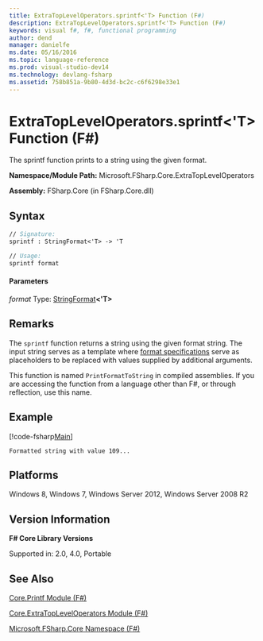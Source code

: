 ```yaml
---
title: ExtraTopLevelOperators.sprintf<'T> Function (F#)
description: ExtraTopLevelOperators.sprintf<'T> Function (F#)
keywords: visual f#, f#, functional programming
author: dend
manager: danielfe
ms.date: 05/16/2016
ms.topic: language-reference
ms.prod: visual-studio-dev14
ms.technology: devlang-fsharp
ms.assetid: 758b851a-9b80-4d3d-bc2c-c6f6298e33e1 
---
```


# ExtraTopLevelOperators.sprintf<'T> Function (F#)

The sprintf function prints to a string using the given format.

**Namespace/Module Path:** Microsoft.FSharp.Core.ExtraTopLevelOperators

**Assembly:** FSharp.Core (in FSharp.Core.dll)


## Syntax

```fsharp
// Signature:
sprintf : StringFormat<'T> -> 'T

// Usage:
sprintf format
```

#### Parameters
*format*
Type: [StringFormat](https://msdn.microsoft.com/library/4226a2e7-9ebc-466f-8547-da79f0b05cd1)**&lt;'T&gt;**

## Remarks
The `sprintf` function returns a string using the given format string. The input string serves as a template where [format specifications](core.printf-module-%5Bfsharp%5D) serve as placeholders to be replaced with values supplied by additional arguments.

This function is named `PrintFormatToString` in compiled assemblies. If you are accessing the function from a language other than F#, or through reflection, use this name.

## Example

[!code-fsharp[Main](snippets/fscorelib2/snippet10.fs)]

```
Formatted string with value 109...
```

## Platforms
Windows 8, Windows 7, Windows Server 2012, Windows Server 2008 R2


## Version Information
**F# Core Library Versions**

Supported in: 2.0, 4.0, Portable

## See Also
[Core.Printf Module &#40;F&#35;&#41;](core.printf-module-%5Bfsharp%5D)

[Core.ExtraTopLevelOperators Module &#40;F&#35;&#41;](Core.ExtraTopLevelOperators-Module-%5BFSharp%5D.md)

[Microsoft.FSharp.Core Namespace &#40;F&#35;&#41;](Microsoft.FSharp.Core-Namespace-%5BFSharp%5D.md)